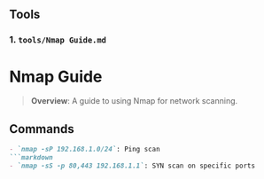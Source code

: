 
## Tools

### 1. `tools/Nmap Guide.md`

# Nmap Guide

> **Overview**: A guide to using Nmap for network scanning.

## Commands
```markdown
- `nmap -sP 192.168.1.0/24`: Ping scan
```markdown
- `nmap -sS -p 80,443 192.168.1.1`: SYN scan on specific ports
